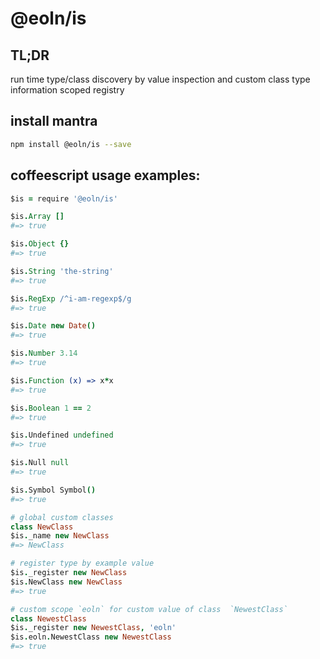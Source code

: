 # @eoln/is

## TL;DR
run time type/class discovery by value inspection 
and custom class type information scoped registry


## install mantra
```bash
npm install @eoln/is --save
```

## coffeescript usage examples:

```coffee
$is = require '@eoln/is'

$is.Array []
#=> true

$is.Object {}
#=> true

$is.String 'the-string'
#=> true

$is.RegExp /^i-am-regexp$/g
#=> true

$is.Date new Date()
#=> true

$is.Number 3.14
#=> true

$is.Function (x) => x*x
#=> true

$is.Boolean 1 == 2
#=> true

$is.Undefined undefined
#=> true

$is.Null null
#=> true

$is.Symbol Symbol()
#=> true

# global custom classes
class NewClass
$is._name new NewClass
#=> NewClass

# register type by example value
$is._register new NewClass
$is.NewClass new NewClass
#=> true

# custom scope `eoln` for custom value of class  `NewestClass`
class NewestClass
$is._register new NewestClass, 'eoln'
$is.eoln.NewestClass new NewestClass
#=> true
```